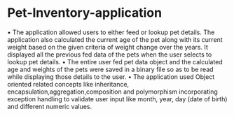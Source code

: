 # Pet-Inventory-application

• The application allowed users to either feed or lookup pet details. The application also calculated the current age of the pet along with its current weight based on the given criteria of weight change over the years. It displayed all the previous fed data of the pets when the user selects to lookup pet details.
• The entire user fed pet data object and the calculated age and weights of the pets were saved in a binary file so as to be read while displaying those details to the user.
• The application used Object oriented related concepts like inheritance, encapsulation,aggregation,composition and polymorphism incorporating exception handling to validate user input like month, year, day (date of birth) and different numeric values.
